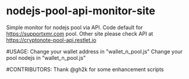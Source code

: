 # nodejs-pool-api-monitor-site
Simple monitor for nodejs pool via API. Code default for https://supportxmr.com pool. Other site please check API at https://cryptonote-pool-api.restlet.io

#USAGE:
Change your wallet address in "wallet_n_pool.js"
Change your pool nodejs in "wallet_n_pool.js"

#CONTRIBUTORS:
Thank @gh2k for some enhancement scripts
